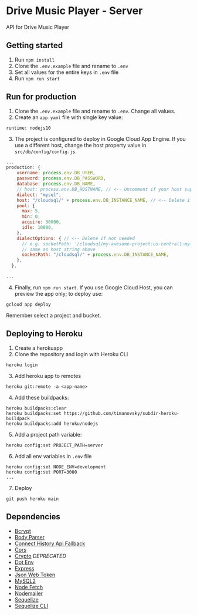 # Drive Music Player - Server

API for Drive Music Player

## Getting started

1. Run `npm install`
2. Clone the `.env.example` file and rename to `.env`
3. Set all values for the entire keys in `.env` file
4. Run `npm run start`

## Run for production

1. Clone the `.env.example` file and rename to `.env`. Change all values.
2. Create an `app.yaml` file with single key value:

```
runtime: nodejs10
```

3. The project is configured to deploy in Google Cloud App Engine. If you use a different host, change the host property value in `src/db/config/config.js`.

```js
...
production: {
    username: process.env.DB_USER,
    password: process.env.DB_PASSWORD,
    database: process.env.DB_NAME,
    // host: process.env.DB_HOSTNAME, // <-- Uncomment if your host support ip database connection
    dialect: "mysql",
    host: "/cloudsql/" + process.env.DB_INSTANCE_NAME, // <-- Delete if not needed
    pool: {
      max: 5,
      min: 0,
      acquire: 30000,
      idle: 10000,
    },
    dialectOptions: { // <-- Delete if not needed
      // e.g. socketPath: '/cloudsql/my-awesome-project:us-central1:my-cloud-sql-instance'
      // same as host string above
      socketPath: "/cloudsql/" + process.env.DB_INSTANCE_NAME,
    },
  },

...
```

4. Finally, run `npm run start`. If you use Google Cloud Host, you can preview the app only; to deploy use:

```
gcloud app deploy
```

Remember select a project and bucket.

## Deploying to Heroku

1. Create a herokuapp
2. Clone the repository and login with Heroku CLI
```
heroku login
```
3. Add heroku app to remotes
```
heroku git:remote -a <app-name>
```
4. Add these buildpacks:

```
heroku buildpacks:clear
heroku buildpacks:set https://github.com/timanovsky/subdir-heroku-buildpack
heroku buildpacks:add heroku/nodejs
```
5. Add a project path variable:

```
heroku config:set PROJECT_PATH=server
```

6. Add all env variables in `.env` file
```
heroku config:set NODE_ENV=development
heroku config:set PORT=3000
...
```
7. Deploy

```
git push heroku main
```

## Dependencies
- [Bcrypt](https://www.npmjs.com/package/bcrypt)
- [Body Parser](https://www.npmjs.com/package/body-parser)
- [Connect History Api Fallback](https://www.npmjs.com/package/connect-history-api-fallback)
- [Cors](https://www.npmjs.com/package/cors)
- [Crypto](https://www.npmjs.com/package/crypto) *DEPRECATED*
- [Dot Env](https://www.npmjs.com/package/dotenv)
- [Express](https://www.npmjs.com/package/express)
- [Json Web Token](https://www.npmjs.com/package/json-web-token)
- [MySQL2](https://www.npmjs.com/package/mysql2)
- [Node Fetch](https://www.npmjs.com/package/node-fetch)
- [Nodemailer](https://www.npmjs.com/package/nodemailer)
- [Sequelize](https://www.npmjs.com/package/sequelize)
- [Sequelize CLI](https://www.npmjs.com/package/sequelize-cli)
